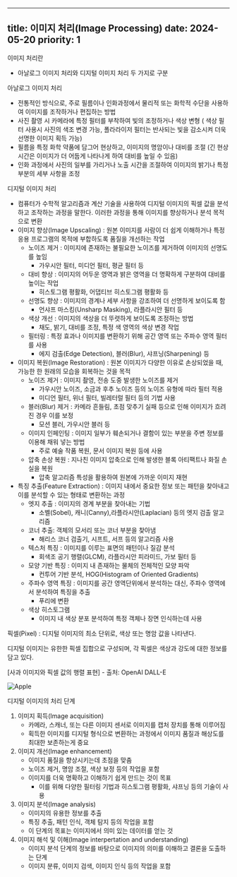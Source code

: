 

---
title: 이미지 처리(Image Processing)
date: 2024-05-20
priority: 1
---

이미지 처리란

- 아날로그 이미지 처리와 디지털 이미지 처리 두 가지로 구분

아날로그 이미지 처리 

- 전통적인 방식으로, 주로 필름이나 인화과정에서 물리적 또는 화학적 수단을 사용하여 이미지를 조작하거나 편집하는 방법
- 사진 촬영 시 카메라에 특정 필터를 부착하여 빛의 조정하거나 색상 변형 ( 색상 필터 사용시 사진의 색조 변경 가능, 폴라라이저 필터는 반사되는 빛을 감소시켜 더욱 선명한 이미지 획득 가능)
- 필름을 특정 화학 약품에 담그어 현상하고, 이미지의 명암이나 대비를 조절 (긴 현상 시간은 이미지가 더 어둡게 나타나게 하여 대비를 높일 수 있음)
- 인화 과정에서 사진의 일부를 가리거나 노출 시간을 조절하여 이미지의 밝기나 특정 부분의 세부 사항을 조정

디지털 이미지 처리 

- 컴퓨터가 수학적 알고리즘과 계산 기술을 사용하여 디지털 이미지의 픽셀 값을 분석하고 조작하는 과정을 말한다.  이러한 과정을 통해 이미지를 향상하거나 분석 목적으로 변환
- 이미지 향상(Image Upscaling) : 원본 이미지를 사람이 더 쉽게 이해하거나 특정 응용 프로그램의 목적에 부합하도록 품질을 개선하는 작업
    - 노이즈 제거 : 이미지에 존재하는 불필요한 노이즈를 제거하여 이미지의 선명도를 높임
        - 가우시안 필터, 미디언 필터, 평균 필터 등
    - 대비 향상 : 이미지의 어두운 영역과 밝은 영역을 더 명확하게 구분하여 대비를 높이는 작업
        - 히스토그램 평활화, 어댑티브 히스토그램 평활화 등
    - 선명도 향상 : 이미지의 경계나 세부 사항을 강조하여 더 선명하게 보이도록 함
        - 언샤프 마스킹(Unsharp Masking), 라플라시안 필터 등
    - 색상 개선 : 이미지의 색상을 더 뚜렷하게 보이도록 조정하는 방법
        - 채도, 밝기, 대비를 조정, 특정 색 영역의 색상 변경 작업
    - 필터링 : 특정 효과나 이미지를 변환하기 위해 공간 영역 또는 주파수 영역 필터를 사용
        - 에지 검출(Edge Detection), 블러(Blur), 샤프닝(Sharpening) 등
- 이미지 복원(Image Restoration) : 원본 이미지가 다양한 이유로 손상되었을 때, 가능한 한 원래의 모습을 회복하는 것을 목적
    - 노이즈 제거  : 이미지 촬영, 전송 도중 발생한 노이즈를 제거
        - 가우시안 노이즈, 소금과 후추 노이즈 등의 노이즈 유형에 따라 필터 적용
        - 미디언 필터, 위너 필터, 빌레터럴 필터 등의 기법 사용
    - 블러(Blur) 제거 : 카메라 흔들림, 초점 맞추기 실패 등으로 인해 이미지가 흐려진 경우 이를 보정
        - 모션 블러, 가우시안 블러 등
    - 이미지 인페인팅 : 이미지 일부가 훼손되거나 결함이 있는 부분을 주변 정보를 이용해 채워 넣는 방법
        - 주로 예술 작품 복원, 문서 이미지 복원 등에 사용
    - 압축 손상 복원 : 지나친 이미지 압축으로 인해 발생한 블록 아티팩트나 화질 손실을 복원
        - 압축 알고리즘 특성을 활용하여 원본에 가까운 이미지 재현
- 특징 추출(Feature Extraction) : 이미지 내에서 중요한 정보 또는 패턴을 찾아내고 이를 분석할 수 있는 형태로 변환하는 과정
    - 엣지 추출 : 이미지의 경계 부분을 찾아내는 기법
        - 소벨(Sobel), 캐니(Canny),라플라시안(Laplacian) 등의 엣지 검출 알고리즘
    - 코너 추출: 객체의 모서리 또는 코너 부분을 찾아냄
        - 해리스 코너 검출기, 시프트, 서프 등의 알고리즘 사용
    - 텍스처 특징 : 이미지를 이루는 표면의 패턴이나 질감 분석
        - 회색조 공기 행렬(GLCM), 라플라시안 피라미드, 가보 필터 등
    - 모양 기반 특징 : 이미지 내 존재하는 물체의 전체적인 모양 파악
        - 컨투어 기반 분석, HOG(Histogram of Oriented Gradients)
    - 주파수 영역 특징 : 이미지를 공간 영역단위에서 분석하는 대신, 주파수 영역에서 분석하여 특징을 추출
        - 푸리에 변환
    - 색상 히스토그램
        - 이미지 내 색상 분포 분석하여 특정 객체나 장면 인식하는데 사용

픽셀(Pixel) : 디지털 이미지의 최소 단위로, 색상 또는 명암 값을 나타낸다. 

디지털 이미지는 유한한 픽셀 집합으로 구성되며, 각 픽셀은 색상과 강도에 대한 정보를 담고 있다. 

[사과 이미지와 픽셀 값의 행렬 표현] - 출처: OpenAI DALL-E

![Apple]('./image/apple.png')


디지털 이미지의 처리 단계 

1. 이미지 획득(Image acquisition)
    - 카메라, 스캐너, 또는 다른 이미지 센서로 이미지를 캡처 장치를 통해 이루어짐
    - 획득한 이미지를 디지털 형식으로 변환하는 과정에서 이미지 품질과 해상도를 최대한 보존하는게 중요
2. 이미지 개선(Image enhancement)
    - 이미지 품질을 향상시키는데 초점을 맞춤
    - 노이즈 제거, 명암 조절, 색상 보정 등의 작업을 포함
    - 이미지를 더욱 명확하고 이해하기 쉽게 만드는 것이 목표
        - 이를 위해 다양한 필터링 기법과 히스토그램 평활화, 샤프닝 등의 기술이 사용
3. 이미지 분석(Image analysis)
    - 이미지의 유용한 정보를 추출
    - 특징 추출, 패턴 인식, 객체 탐지 등의 작업을 포함
    - 이 단계의 목표는 이미지에서 의미 있는 데이터를 얻는 것
4. 이미지 해석 및 이해(Image interpertation and understanding)
    - 이미지 분석 단계의 정보를 바탕으로 이미지의 의미를 이해하고 결론을 도출하는 단계
    - 이미지 분류, 이미지 검색, 이미지 인식 등의 작업을 포함